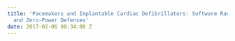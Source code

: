 ```yaml
---
title: 'Pacemakers and Implantable Cardiac Defibrillators: Software Radio Attacks
  and Zero-Power Defenses'
date: 2017-02-06 08:34:00 Z
---
```


